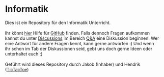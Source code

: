 # Informatik
Dies ist ein Repository für den Informatik Unterricht. <br><br>
Ihr könnt [hier](https://github.com/Wolkensteine/Informatik/blob/main/Recourses/GitHub/README.md) Hilfe für [GitHub](https://github.com) finden. Falls dennoch Fragen aufkommen kannst du unter [Discussions](https://github.com/Wolkensteine/Informatik/discussions) im Bereich [Q&A](https://github.com/Wolkensteine/Informatik/discussions/categories/q-a) eine Diskussion beginnen. Wer eine Antwort für andere Fragen kennt, kann gerne antworten :) Und wenn ihr schon im Tab der Diskussionen seid, gebt uns doch gerne Ideen oder unterhaltet euch ;)<br><br>
Geführt wird dieses Repository durch Jakob (Inhaber) und Hendrik ([TicTacToe](https://github.com/Wolkensteine/Informatik/tree/main/src/Main/Unterricht/TicTacToe))
